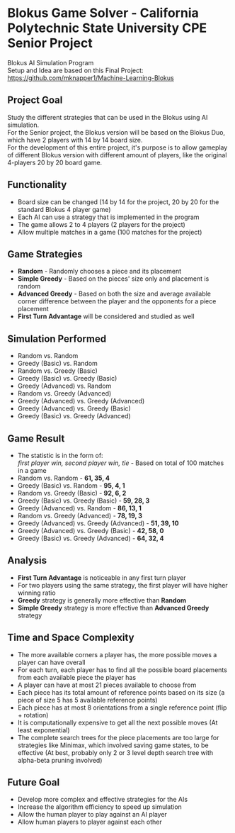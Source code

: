# Blokus Game Solver - California Polytechnic State University CPE Senior Project
Blokus AI Simulation Program  
Setup and Idea are based on this Final Project: https://github.com/mknapper1/Machine-Learning-Blokus

## Project Goal
Study the different strategies that can be used in the Blokus using AI simulation.  
For the Senior project, the Blokus version will be based on the Blokus Duo, which have 2 players with 14 by 14 board size.  
For the development of this entire project, it's purpose is to allow gameplay of different Blokus version with different amount of players, like the original 4-players 20 by 20 board game.

## Functionality
* Board size can be changed (14 by 14 for the project, 20 by 20 for the standard Blokus 4 player game)
* Each AI can use a strategy that is implemented in the program
* The game allows 2 to 4 players (2 players for the project)
* Allow multiple matches in a game (100 matches for the project)

## Game Strategies
* **Random** - Randomly chooses a piece and its placement
* **Simple Greedy** - Based on the pieces' size only and placement is random
* **Advanced Greedy** - Based on both the size and average available corner difference between the player and the opponents for a piece placement
* **First Turn Advantage** will be considered and studied as well

## Simulation Performed
* Random vs. Random
* Greedy (Basic) vs. Random
* Random vs. Greedy (Basic)
* Greedy (Basic) vs. Greedy (Basic)
* Greedy (Advanced) vs. Random
* Random vs. Greedy (Advanced)
* Greedy (Advanced) vs. Greedy (Advanced)
* Greedy (Advanced) vs. Greedy (Basic)
* Greedy (Basic) vs. Greedy (Advanced)

## Game Result
* The statistic is in the form of:  
     *first player win, second player win, tie* - Based on total of 100 matches in a game
* Random vs. Random - **61, 35, 4**
* Greedy (Basic) vs. Random - **95, 4, 1**
* Random vs. Greedy (Basic) - **92, 6, 2**
* Greedy (Basic) vs. Greedy (Basic) - **59, 28, 3**
* Greedy (Advanced) vs. Random - **86, 13, 1**
* Random vs. Greedy (Advanced) - **78, 19, 3**
* Greedy (Advanced) vs. Greedy (Advanced) - **51, 39, 10**
* Greedy (Advanced) vs. Greedy (Basic) - **42, 58, 0**
* Greedy (Basic) vs. Greedy (Advanced) - **64, 32, 4**

## Analysis
* **First Turn Advantage** is noticeable in any first turn player
* For two players using the same strategy, the first player will have higher winning ratio
* **Greedy** strategy is generally more effective than **Random**
* **Simple Greedy** strategy is more effective than **Advanced Greedy** strategy

## Time and Space Complexity
* The more available corners a player has, the more possible moves a player can have overall
* For each turn, each player has to find all the possible board placements from each available piece the player has
* A player can have at most 21 pieces available to choose from
* Each piece has its total amount of reference points based on its size (a piece of size 5 has 5 available reference points)
* Each piece has at most 8 orientations from a single reference point (flip + rotation)
* It is computationally expensive to get all the next possible moves (At least exponential)
* The complete search trees for the piece placements are too large for strategies like Minimax, which involved saving game states, to be effective (At best, probably only 2 or 3 level depth search tree with alpha-beta pruning involved)

## Future Goal
* Develop more complex and effective strategies for the AIs
* Increase the algorithm efficiency to speed up simulation
* Allow the human player to play against an AI player
* Allow human players to player against each other
